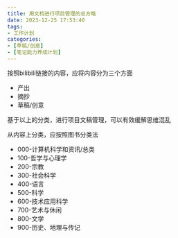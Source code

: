 ```yaml
---
title: 用文档进行项目管理的总方略
date: 2023-12-25 17:53:40
tags:
- 工作计划
categories:
- [草稿/创意]
- [笔记能力养成计划]
---
```

按照bilibili链接的内容，应将内容分为三个方面
- 产出
- 摘抄
- 草稿/创意

基于以上的分类，进行项目文稿管理，可以有效缓解思维混乱

从内容上分类，应按照图书分类法
- 000-计算机科学和资讯/总类
- 100-哲学与心理学
- 200-宗教
- 300-社会科学
- 400-语言
- 500-科学
- 600-技术应用科学
- 700-艺术与休闲
- 800-文学
- 900-历史、地理与传记